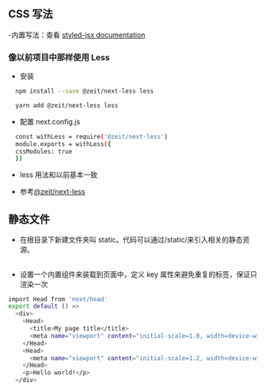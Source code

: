## CSS 写法

-内置写法：查看 <a href="https://www.npmjs.com/package/styled-jsx">styled-jsx documentation</a>

### 像以前项目中那样使用 Less

- 安装

```bash
  npm install --save @zeit/next-less less
```

```bash
  yarn add @zeit/next-less less
```

- 配置 next.config.js

```bash
  const withLess = require('@zeit/next-less')
  module.exports = withLess({
  cssModules: true
  })
```

- less 用法和以前基本一致

- 参考<a href="https://github.com/zeit/next-plugins/tree/master/packages/next-less" target="_blank" rel="nofollow">@zeit/next-less</a>

## 静态文件

- 在根目录下新建文件夹叫 static。代码可以通过/static/来引入相关的静态资源。

## <head>

- 设置一个内置组件来装载<head>到页面中，定义 key 属性来避免重复的<head>标签，保证<head>只渲染一次

```bash
import Head from 'next/head'
export default () =>
  <div>
    <Head>
      <title>My page title</title>
      <meta name="viewport" content="initial-scale=1.0, width=device-width" key="viewport" />
    </Head>
    <Head>
      <meta name="viewport" content="initial-scale=1.2, width=device-width" key="viewport" />
    </Head>
    <p>Hello world!</p>
  </div>
```
